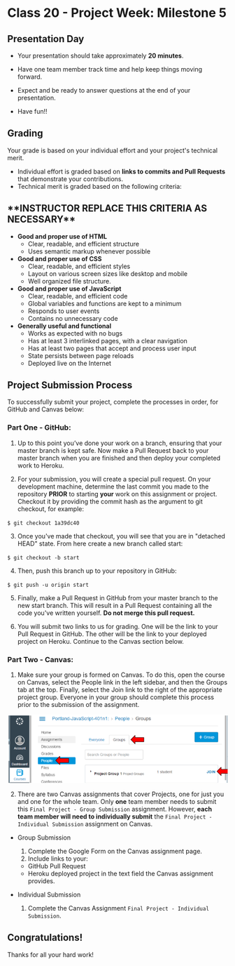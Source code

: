 # Class 20 -  Project Week: Milestone 5
## Presentation Day

* Your presentation should take approximately **20 minutes**.

* Have one team member track time and help keep things moving forward.

* Expect and be ready to answer questions at the end of your presentation.

* Have fun!!

## Grading
Your grade is based on your individual effort and your project's technical merit.
* Individual effort is graded based on **links to commits and Pull Requests** that demonstrate your contributions.
* Technical merit is graded based on the following criteria:

<h2>**INSTRUCTOR REPLACE THIS CRITERIA AS NECESSARY**</h2>

 * **Good and proper use of HTML**
   * Clear, readable, and efficient structure
    * Uses semantic markup whenever possible
 * **Good and proper use of CSS**
    * Clear, readable, and efficient styles
    * Layout on various screen sizes like desktop and mobile
    * Well organized file structure.
 * **Good and proper use of JavaScript**
    * Clear, readable, and efficient code
    * Global variables and functions are kept to a minimum
    * Responds to user events
    * Contains no unnecessary code
 * **Generally useful and functional**
    * Works as expected with no bugs
    * Has at least 3 interlinked pages, with a clear navigation
    * Has at least two pages that accept and process user input
    * State persists between page reloads
    * Deployed live on the Internet

## Project Submission Process

To successfully submit your project, complete the processes in order, for GitHub and Canvas below:

### Part One - GitHub:

1. Up to this point you’ve done your work on a branch, ensuring that your master branch is kept safe. Now make a Pull Request back to your master branch when you are finished and then deploy your completed work to Heroku.

2. For your submission, you will create a special pull request. On your development machine, determine the last commit you made to the repository **PRIOR** to starting **your** work on this assignment or project. Checkout it by providing the commit hash as the argument to git checkout, for example:

 `$ git checkout 1a39dc40`

3. Once you've made that checkout, you will see that you are in "detached HEAD" state. From here create a new branch called start:

 `$ git checkout -b start`

4. Then, push this branch up to your repository in GitHub:

 `$ git push -u origin start`

5. Finally, make a Pull Request in GitHub from your master branch to the new start branch. This will result in a Pull Request containing all the code you've written yourself. **Do not merge this pull request.**

6. You will submit two links to us for grading. One will be the link to your Pull Request in GitHub. The other will be the link to your deployed project on Heroku. Continue to the Canvas section below.

### Part Two - Canvas:

1. Make sure your group is formed on Canvas. To do this, open the course on Canvas, select the People link in the left sidebar, and then the Groups tab at the top. Finally, select the Join link to the right of the appropriate project group. Everyone in your group should complete this process prior to the submission of the assignment.

 <img src="canvas.png" />

2. There are two Canvas assignments that cover Projects, one for just you and one for the whole team. Only **one** team member needs to submit this `Final Project - Group Submission` assignment. However, **each team member will need to individually submit** the `Final Project - Individual Submission` assignment on Canvas.  
 - Group Submission  
    1. Complete the Google Form on the Canvas assignment page.  
    2. Include links to your:
      * GitHub Pull Request
      * Heroku deployed project in the text field the Canvas assignment provides.

 - Individual Submission  
    1. Complete the Canvas Assignment `Final Project - Individual Submission`.

## Congratulations!
Thanks for all your hard work!
